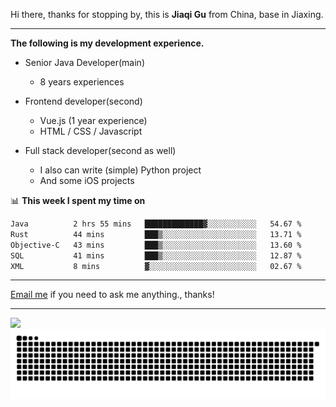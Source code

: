 Hi there, thanks for stopping by, this is **Jiaqi Gu** from China, base in Jiaxing.

---

**The following is my development experience.**

- Senior Java Developer(main)
  - 8 years experiences

- Frontend developer(second)
  - Vue.js (1 year experience)
  - HTML / CSS / Javascript
  
- Full stack developer(second as well)
  - I also can write (simple) Python project
  - And some iOS projects

📊 **This week I spent my time on**
<!--START_SECTION:waka-->

```txt
Java          2 hrs 55 mins   █████████████▓░░░░░░░░░░░   54.67 %
Rust          44 mins         ███▒░░░░░░░░░░░░░░░░░░░░░   13.71 %
Objective-C   43 mins         ███▒░░░░░░░░░░░░░░░░░░░░░   13.60 %
SQL           41 mins         ███▒░░░░░░░░░░░░░░░░░░░░░   12.87 %
XML           8 mins          ▓░░░░░░░░░░░░░░░░░░░░░░░░   02.67 %
```

<!--END_SECTION:waka-->

---

[Email me](mailto:htk2klwgr@mozmail.com?subject=Hiring_from_GitHub) if you need to ask me anything., thanks!

---

![]( https://visitor-badge.glitch.me/badge?page_id=githubgujiaqi)
![]( https://github.com/droid-Q/droid-Q/raw/output/github-contribution-grid-snake.svg#gh-dark-mode-only)
